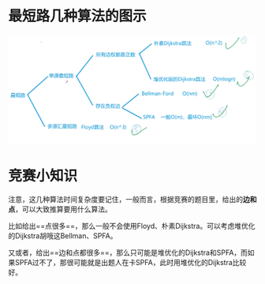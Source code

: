 # 最短路几种算法的图示

![](sp.png)

# 竞赛小知识
注意，这几种算法时间复杂度要记住，一般而言，根据竞赛的题目里，给出的**边和点**，可以大致推算要用什么算法。

比如给出==点很多==，那么一般不会使用Floyd、朴素Dijkstra。可以考虑堆优化的Dijkstra胡哦这Bellman、SPFA。

又或者，给出==边和点都很多==，那么只可能是堆优化的Dijkstra和SPFA，而如果SPFA过不了，那很可能就是出题人在卡SPFA，此时用堆优化的Dijkstra比较好。